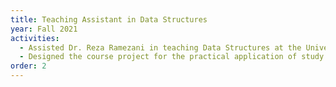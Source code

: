 ```yaml
---
title: Teaching Assistant in Data Structures
year: Fall 2021
activities:
  - Assisted Dr. Reza Ramezani in teaching Data Structures at the University of Isfahan
  - Designed the course project for the practical application of study materials
order: 2
---
```

